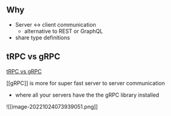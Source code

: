 ## Why

- Server <-> client communication
	- alternative to REST or GraphQL
- share type definitions

## tRPC vs gRPC

[tRPC vs gRPC](https://fullchee-reminders.netlify.app/link/2166)

[[gRPC]] is more for super fast server to server communication
- where all your servers have the the gRPC library installed

![[image-20221024073939051.png]]


